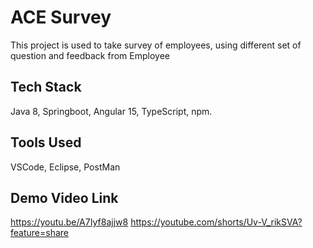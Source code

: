 # ACE Survey

This project is used to take survey of employees, using different set of question and feedback from Employee

## Tech Stack

Java 8, Springboot, Angular 15, TypeScript, npm.

## Tools Used

VSCode, Eclipse, PostMan

## Demo Video Link

https://youtu.be/A7Iyf8ajjw8
https://youtube.com/shorts/Uv-V_rikSVA?feature=share
